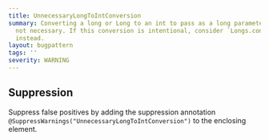 ```yaml
---
title: UnnecessaryLongToIntConversion
summary: Converting a long or Long to an int to pass as a long parameter is usually
  not necessary. If this conversion is intentional, consider `Longs.constrainToRange()`
  instead.
layout: bugpattern
tags: ''
severity: WARNING
---
```


<!--
*** AUTO-GENERATED, DO NOT MODIFY ***
To make changes, edit the @BugPattern annotation or the explanation in docs/bugpattern.
-->



## Suppression
Suppress false positives by adding the suppression annotation `@SuppressWarnings("UnnecessaryLongToIntConversion")` to the enclosing element.
